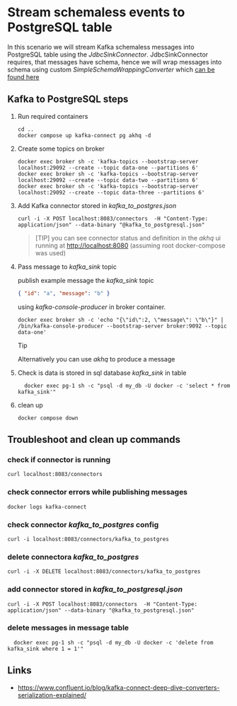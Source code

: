 # Stream schemaless events to PostgreSQL table

<!-- markdownlint-configure-file { "MD013": { "line_length": 150} } -->

In this scenario we will stream Kafka schemaless messages into PostgreSQL table
using the _JdbcSinkConnector_.
JdbcSinkConnector requires, that messages have schema, hence we will wrap messages
into schema using custom _SimpleSchemaWrappingConverter_ which [can be found here](https://github.com/tomaszkubacki/schema_wrapping)

## Kafka to PostgreSQL steps

1. Run required containers

   ```shell
   cd ..
   docker compose up kafka-connect pg akhq -d
   ```

2. Create some topics on broker

   ```shell
   docker exec broker sh -c 'kafka-topics --bootstrap-server localhost:29092 --create --topic data-one --partitions 6'
   docker exec broker sh -c 'kafka-topics --bootstrap-server localhost:29092 --create --topic data-two --partitions 6'
   docker exec broker sh -c 'kafka-topics --bootstrap-server localhost:29092 --create --topic data-three --partitions 6'
   ```

3. Add Kafka connector stored in _kafka_to_postgres.json_

   ```shell
   curl -i -X POST localhost:8083/connectors  -H "Content-Type: application/json" --data-binary "@kafka_to_postgresql.json"
   ```

   > [TIP]
   > you can see connector status and definition in the _akhq_ ui
   > running at <http://localhost:8080> (assuming root docker-compose was used)

4. Pass message to _kafka_sink_ topic

   publish example message the _kafka_sink_ topic

   ```json
   { "id": "a", "message": "b" }
   ```

   using _kafka-console-producer_ in broker container.

   ```shell
   docker exec broker sh -c 'echo "{\"id\":2, \"message\": \"b\"}" | /bin/kafka-console-producer --bootstrap-server broker:9092 --topic data-one'
   ```

   > [!TIP]
   > Alternatively you can use _akhq_ to produce a message

5. Check is data is stored in sql database _kafka_sink_ in table

   ```shell
     docker exec pg-1 sh -c "psql -d my_db -U docker -c 'select * from kafka_sink'"
   ```

6. clean up

   ```shell
   docker compose down
   ```

## Troubleshoot and clean up commands

### check if connector is running

```shell
curl localhost:8083/connectors
```

### check connector errors while publishing messages

```shell
docker logs kafka-connect
```

### check connector _kafka_to_postgres_ config

```shell
curl -i localhost:8083/connectors/kafka_to_postgres
```

### delete connectora _kafka_to_postgres_

```shell
curl -i -X DELETE localhost:8083/connectors/kafka_to_postgres
```

### add connector stored in _kafka_to_postgresql.json_

```shell
curl -i -X POST localhost:8083/connectors  -H "Content-Type: application/json" --data-binary "@kafka_to_postgresql.json"
```

### delete messages in message table

```shell
  docker exec pg-1 sh -c "psql -d my_db -U docker -c 'delete from kafka_sink where 1 = 1'"
```

## Links

- <https://www.confluent.io/blog/kafka-connect-deep-dive-converters-serialization-explained/>
